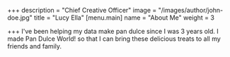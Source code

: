 +++
description = "Chief Creative Officer"
image = "/images/author/john-doe.jpg"
title = "Lucy Ella"
[menu.main]
name = "About Me"
weight = 3

+++
I've been helping my data make pan dulce since I was 3 years old.  I made Pan Dulce World! so that I can bring these delicious treats to all my friends and family.